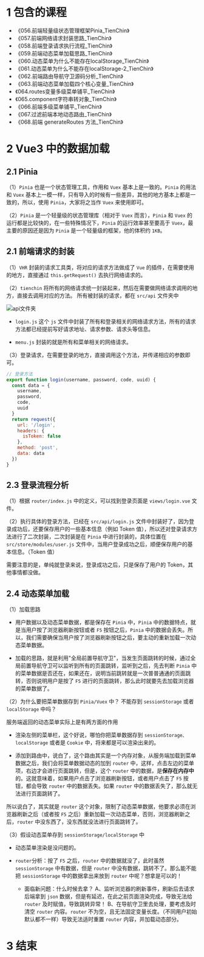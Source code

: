 # 1 包含的课程

* 《056.前端轻量级状态管理框架Pinia_TienChin》
* 《057.前端网络请求封装思路_TienChin》
* 《058.前端登录请求执行流程_TienChin》
* 《059.前端动态菜单加载思路_TienChin》
* 《060.动态菜单为什么不能存在localStorage_TienChin》
* 《061.动态菜单为什么不能存在localStorage-2_TienChin》
* 《062.前端路由导航守卫源码分析_TienChin》
* 《063.前端动态菜单加载四个核心变量_TienChin》
* 《064.routes变量多级菜单铺平_TienChin》
* 《065.component字符串转对象_TienChin》
* 《066.前端多级菜单铺平_TienChin》
* 《067.过滤前端本地动态路由_TienChin》
* 《068.前端 generateRoutes 方法_TienChin》


# 2 Vue3 中的数据加载

## 2.1 Pinia

（1）`Pinia` 也是一个状态管理工具，作用和 `Vuex` 基本上是一致的。`Pinia` 的用法和 `Vuex` 基本上一模一样，只有导入的时候有一些差异，其他的地方基本上都是一致的，所以，使用 `Pinia`，大家将之当作 `Vuex` 来使用即可。

（2）`Pinia` 是一个轻量级的状态管理库（相对于 `Vuex` 而言），`Pinia` 和 `Vuex` 的运行都是比较快的，在一些特殊情况下，`Pinia` 的运行效率甚至要高于 `Vuex`，最主要的原因还是因为 `Pinia` 是一个轻量级的框架，他的体积约 `1KB`。


## 2.1 前端请求的封装

（1）`VHR` 封装的请求工具类，将对应的请求方法做成了 `Vue` 的插件，在需要使用的地方，直接通过 `this.getRequest()` 去执行网络请求的。

（2）`tienchin` 将所有的网络请求统一封装起来，然后在需要做网络请求调用的地方，直接去调用对应的方法。
所有被封装的请求，都在 `src/api` 文件夹中

![api文件夹](http://image.mktongxue.com/202208/006.png)

- `login.js` 这个 `js` 文件中封装了所有和登录相关的网络请求方法，所有的请求方法都已经提前写好请求地址、请求参数、请求头等信息。

- `menu.js` 封装的就是所有和菜单相关的网络请求。

（3）登录请求，在需要登录的地方，直接调用这个方法，并传递相应的参数即可。

```javascript
// 登录方法
export function login(username, password, code, uuid) {
  const data = {
    username,
    password,
    code,
    uuid
  }
  return request({
    url: '/login',
    headers: {
      isToken: false
    },
    method: 'post',
    data: data
  })
}
```


## 2.3 登录流程分析

（1）根据 `router/index.js` 中的定义，可以找到登录页面是 `views/login.vue` 文件。

（2）执行具体的登录方法，已经在 `src/api/login.js` 文件中封装好了，因为登录成功后，还要保存用户的一些基本信息（例如 Token 值），所以还对登录请求方法进行了二次封装，二次封装是在 `Pinia` 中进行封装的，具体位置在 `src/store/modules/user.js` 文件中，当用户登录成功之后，顺便保存用户的基本信息。（Token 值）

需要注意的是，单纯就登录来说，登录成功之后，只是保存了用户的 Token，其他事情都没做。

## 2.4 动态菜单加载

（1）加载思路

- 用户数据以及动态菜单数据，都是保存在 `Pinia` 中，`Pinia` 中的数据特点，就是当用户按了浏览器刷新按钮或者 `F5` 按钮之后，`Pinia` 中的数据会丢失。所以，我们需要确保当用户按了浏览器刷新按钮之后，要主动的重新加载一次动态菜单数据。

- 加载的思路，就是利用"全局前置导航守卫"，当发生页面跳转的时候，通过全局前置导航守卫可以监听到所有的页面跳转，监听到之后，先去判断 `Pinia` 中的菜单数据是否还在，如果还在，说明当前跳转就是一次普普通通的页面跳转，否则说明用户是按了 `F5` 进行的页面跳转，那么此时就要先去加载浏览器的菜单数据了。

（2）为什么要把菜单数据存到 `Pinia/Vuex` 中？
不能存到 `sessionStorage` 或者 `localStorage` 中吗？

服务端返回的动态菜单实际上是有两方面的作用

- 渲染左侧的菜单栏，这个好说，哪怕你把菜单数据存到 `sessionStorage、localStorage` 或者是 `Cookie` 中，将来都是可以渲染出来的。

- 添加到路由中，说白了，这个路由其实是一个内存对象，从服务端加载到菜单数据之后，我们会将菜单数据动态的加到 `router` 中，这样，点击左边的菜单项，右边才会进行页面跳转，但是，这个 `router` 中的数据，是**保存在内存中**的。这就意味着，如果用户点击了浏览器刷新按钮，或者用户点击了 `F5` 按钮，都会导致 `router` 中的数据丢失。如果 `router` 中的数据丢失了，那么就无法进行页面跳转了。

所以说白了，其实就是 `router` 这个对象，限制了动态菜单数据，他要求必须在浏览器刷新之后（或者按 `F5` 之后）重新加载一次动态菜单，否则，浏览器刷新之后，`router` 中没东西了，没东西就没法进行页面跳转了。

（3）假设动态菜单存到 `sessionStorage/localStorage` 中

- 动态菜单渲染是没问题的。

- `router`分析：按了 `F5` 之后，`router` 中的数据就没了，此时虽然 `sessionStorage` 中有数据，但是 `router` 中没有数据，跳转不了。那么能不能把 `sessionStorage` 中的数据拿出来放到 `router` 中呢？想拿是可以的！
  - 面临新问题：什么时候去拿？
  A、监听浏览器的刷新事件，刷新后去请求后端拿到 `json` 数据，但是有延迟，在此之前页面渲染完成，导致无法给 `router` 及时赋值，导致跳转异常！
  B、在导航守卫里去处理，要考虑及时清空 `router` 内容。`router` 不为空，且无法固定变量长度。（不同用户初始默认都不一样）导致无法适时重置 `router` 内容，并加载动态部分。


# 3 结束

